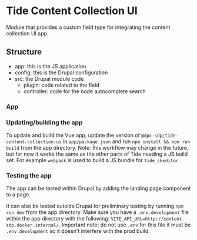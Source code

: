 # Tide Content Collection UI

Module that provides a custom field type for integrating the content collection UI app.

## Structure
- app: this is the JS application
- config: this is the Drupal configuration
- src: the Drupal module code
  - plugin: code related to the field
  - controller: code for the node autocomplete search

### App

### Updating/building the app

To update and build the Vue app, update the version of `@dpc-sdp/tide-content-collection-ui` in `app/package.json` and run `npm install && npm run build` from the app directory.
Note: this workflow may change in the future, but for now it works the same as the other parts of Tide needing a JS build set. For example `webpack` is used to build a JS bundle for `tide_ckeditor`.

### Testing the app

The app can be tested within Drupal by adding the landing page component to a page.

It can also be tested outside Drupal for preliminary testing by running `npm run dev` from the app directory. Make sure you have a `.env.development` file within the app directory with the following: `VITE_API_URL=http://content-sdp.docker.internal/`. Important note; do not use `.env` for this file it must be `.env.development` so it doesn't interfere with the prod build.
